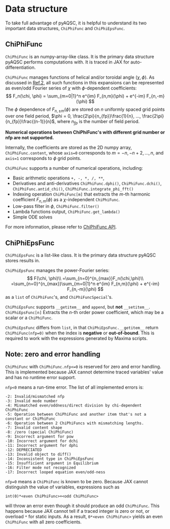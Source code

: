 # Data structure
To take full advantage of pyAQSC, it is helpful to understand its two important data structures, `ChiPhiFunc` and `ChiPhiEpsFunc`. 


## ChiPhiFunc
`ChiPhiFunc` is an numpy-array-like class. It is the primary data structure pyAQSC performs computations with. It is traced in JAX for auto-differentiation.

`ChiPhiFunc` manages functions of helical and/or toroidal angle $(\chi, \phi)$. As discussed in [Ref.2](https://doi.org/10.1063/5.0027574), all such functions in this expansions can be represented as even/odd Fourier series of $\chi$ with $\phi$-dependent coefficients:
$$
F_n(\chi, \phi) = \sum_{m=0|1}^n e^{im} F_{n,m}(\phi) + e^{-im} F_{n,-m}(\phi)
$$
The $\phi$ dependence of $F_{n,\pm m}(\phi)$ are stored on $n$ uniformly spaced grid points over one field period, $\phi = 0, \frac{2\pi}{n_{fp}}\frac{1}{n}, ..., \frac{2\pi}{n_{fp}}\frac{(n-1)}{n}$, where $n_{fp}$ is the number of field period. 

**Numerical operations between ChiPhiFunc's with different grid number or nfp are not supported.**

Internally, the coefficients are stored as the 2D numpy array, `ChiPhiFunc.content`, whose `axis=0` corresponds to $m=-n, -n+2, ..., n$, and `axis=1` corresponds to $\phi$ grid points.

`ChiPhiFunc` supports a number of numerical operations, including:
 - Basic arithmetic operations `+, -, *, /, **`, 
 - Derivatives and anti-derivatives `ChiPhiFunc.dphi()`, `ChiPhiFunc.dchi()`, `ChiPhiFunc.antid_chi()`, `ChiPhiFunc.integrate_phi_fft()`
 - Indexing operation `ChiPhiFunc[m]` that extracts the $m$-th harmonic coefficient $F_{n,m}(\phi)$ as a $\chi$-independent `ChiPhiFunc`.
 - Low-pass filter in $\phi$, `ChiPhiFunc.filter()`
 - Lambda functions output, `ChiPhiFunc.get_lambda()` 
 - Simple ODE solves

For more information, please refer to [ChiPhiFunc API](api-chiphifunc.md).

## ChiPhiEpsFunc
`ChiPhiEpsFunc` is a list-like class. It is the primary data structure pyAQSC stores results in. 

`ChiPhiEpsFunc` manages the power-Fourier series:
$$
F(\chi, \phi)\\
=\sum_{n=0}^{n_{max}}F_n(\chi,\phi)\\
=\sum_{n=0}^{n_{max}}\sum_{m=0|1}^n e^{im} F_{n,m}(\phi) + e^{-im} F_{n,-m}(\phi)
$$
as a `list` of `ChiPhiFunc`'s, and `ChiPhiFuncSpecial`'s. 

`ChiPhiEpsFunc` supports `__getitem__` and `append`, but **not** `__setitem__`. `ChiPhiEpsFunc[n]` Extracts the $n$-th order power coefficient, which may be a scalar or a `ChiPhiFunc`.

`ChiPhiEpsFunc` differs from `list`, in that `ChiPhiEpsFunc.__getitem__` return `ChiPhiFunc(nfp=0)` when the index is **negative** or **out-of-bound**. This is required to work with the expressions generated by Maxima scripts.


## Note: zero and error handling
`ChiPhiFunc` with `ChiPhiFunc.nfp<=0` is reserved for zero and error handling. This is implemented because JAX cannot determine traced variables' value and has no runtime error support. 

`nfp<0` means a run-time error. The list of all implemented errors is:

    -2: Invalid/mismatched nfp
    -3: Invalid mode number
    -4: Mismatched even/oddness/direct division by chi-dependent ChiPhiFunc
    -5: Operation between ChiPhiFunc and another item that's not a constant or ChiPhiFunc
    -6: Operation between 2 ChiPhiFuncs with mismatching lengths.
    -7: Invalid content shape
    -8: /zero (special ChiPhiFunc)
    -9: Incorrect argument for pow
    -10: Incorrect argument for dchi
    -11: Incorrect argument for dphi
    -12: DEPRECIATED
    -13: Invalid object to diff()
    -14: Inconsistent type in ChiPhiEpsFunc
    -15: Insufficient argument in Equilibrium
    -16: Filter mode not recognized
    -17: Incorrect looped equation even/odd-ness

`nfp=0` means a `ChiPhiFunc` is known to be zero. Because JAX cannot distinguish the value of variables, expressions such as 
```
int(0)*<even ChiPhiFunc>+<odd ChiPhiFunc>
```
will throw an error even though it should produce an odd `ChiPhiFunc`. This happens because JAX cannot tell if a traced integer is zero or not, or overload `*` for static inputs. As a result, `0*<even ChiPhiFunc>` yields an even `ChiPhiFunc` with all zero coefficients. 



